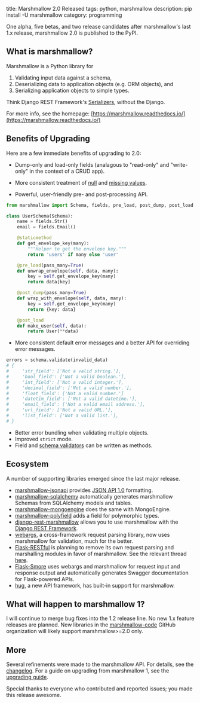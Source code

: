 title: Marshmallow 2.0 Released
tags: python, marshmallow
description: pip install -U marshmallow
category: programming

One alpha, five betas, and two release candidates after marshmallow's last 1.x release, marshmallow 2.0 is published to the PyPI.

## What is marshmallow?

Marshmallow is a Python library for

1. Validating input data against a schema,
2. Deserializing data to application objects (e.g. ORM objects), and
3. Serializing application objects to simple types.

Think Django REST Framework's [Serializers](http://www.django-rest-framework.org/api-guide/serializers/), without the Django.

For more info, see the homepage: [https://marshmallow.readthedocs.io/](https://marshmallow.readthedocs.io/)

## Benefits of Upgrading

Here are a few immediate benefits of upgrading to 2.0:

* Dump-only and load-only fields (analagous to "read-only" and "write-only" in the context of a CRUD app).
* More consistent treatment of [null](https://marshmallow.readthedocs.io/en/latest/upgrading.html#deserializing-none) and [missing values](https://marshmallow.readthedocs.io/en/latest/upgrading.html#default-values).

* Powerful, user-friendly pre- and post-processing API.

```python
from marshmallow import Schema, fields, pre_load, post_dump, post_load

class UserSchema(Schema):
    name = fields.Str()
    email = fields.Email()

    @staticmethod
    def get_envelope_key(many):
        """Helper to get the envelope key."""
        return 'users' if many else 'user'

    @pre_load(pass_many=True)
    def unwrap_envelope(self, data, many):
        key = self.get_envelope_key(many)
        return data[key]

    @post_dump(pass_many=True)
    def wrap_with_envelope(self, data, many):
        key = self.get_envelope_key(many)
        return {key: data}

    @post_load
    def make_user(self, data):
        return User(**data)
```

* More consistent default error messages and a better API for overriding error messages.

```python
errors = schema.validate(invalid_data)
# {
#     'str_field': ['Not a valid string.'],
#     'bool_field': ['Not a valid boolean.'],
#     'int_field': ['Not a valid integer.'],
#     'decimal_field': ['Not a valid number.'],
#     'float_field': ['Not a valid number.']
#     'datetim_field': ['Not a valid datetime.'],
#     'email_field': ['Not a valid email address.'],
#     'url_field': ['Not a valid URL.'],
#     'list_field': ['Not a valid list.'],
# }
```

* Better error bundling when validating multiple objects.
* Improved ``strict`` mode.
* Field and [schema validators](https://marshmallow.readthedocs.io/en/latest/extending.html#schema-level-validation) can be written as methods.

## Ecosystem

A number of supporting libraries emerged since the last major release.

* [marshmallow-jsonapi](https://github.com/marshmallow-code/marshmallow-jsonapi) provides [JSON API 1.0](http://jsonapi.org) formatting.
* [marshmallow-sqlalchemy](https://github.com/marshmallow-code/marshmallow-sqlalchemy) automatically generates marshmallow Schemas from SQLAlchemy models and tables.
* [marshmallow-mongoengine](https://github.com/touilleMan/marshmallow-mongoengine) does the same with MongoEngine.
* [marshmallow-polyfield](https://github.com/Bachmann1234/marshmallow-polyfield) adds a field for polymorphic types.
* [django-rest-marshmallow](https://github.com/tomchristie/django-rest-marshmallow) allows you to use marshmallow with the [Django REST Framework](http://www.django-rest-framework.org/).
* [webargs](https://github.com/sloria/webargs), a cross-framework request parsing library, now uses marshmallow for validation, much for the better.
* [Flask-RESTful](https://github.com/flask-restful/flask-restful) is planning to remove its own request parsing and marshalling modules in favor of marshmallow. See the relevant thread [here](https://github.com/flask-restful/flask-restful/issues/335).
* [Flask-Smore](https://github.com/jmcarp/flask-smore) uses webargs and marshmallow for request input and response output and automatically generates Swagger documentation for Flask-powered APIs.
* [hug](https://github.com/timothycrosley/hug), a new API framework, has built-in support for marshmallow.

## What will happen to marshmallow 1?

I will continue to merge bug fixes into the 1.2 release line. No new 1.x feature releases are planned. New libraries in the [marshmallow-code](https://github.com/marshmallow-code) GitHub organization will likely support marshmallow>=2.0 only.


## More

 Several refinements were made to the marshmallow API. For details, see the [changelog](https://marshmallow.readthedocs.io/en/latest/changelog.html#changelog). For a guide on upgrading from marshmallow 1, see the [upgrading guide](https://marshmallow.readthedocs.io/en/latest/upgrading.html#upgrading).

 Special thanks to everyone who contributed and reported issues; you made this release awesome.
